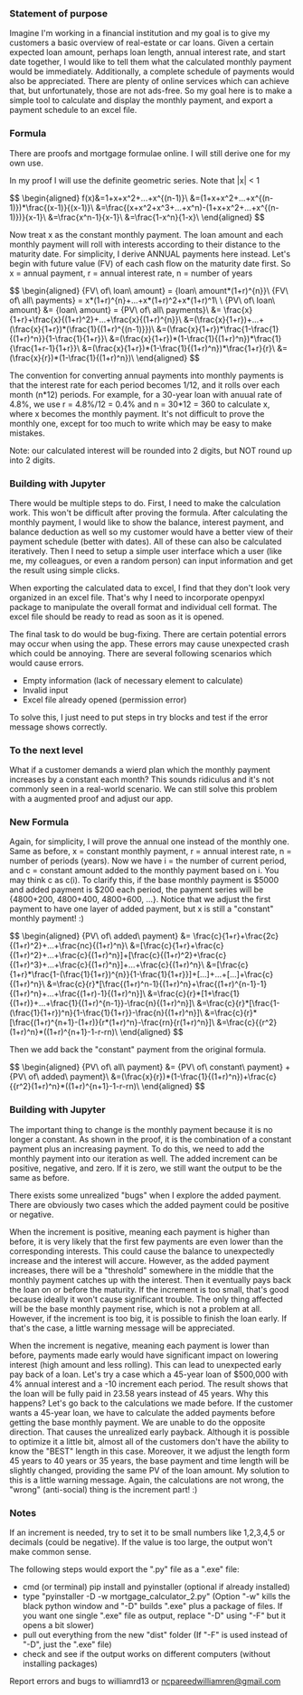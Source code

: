 ### Statement of purpose

Imagine I'm working in a financial institution and my goal is to give my customers a basic overview of real-estate or car loans. Given a certain expected loan amount, perhaps loan length, annual interest rate, and start date together, I would like to tell them what the calculated monthly payment would be immediately. Additionally, a complete schedule of payments would also be appreciated. There are plenty of online services which can achieve that, but unfortunately, those are not ads-free. So my goal here is to make a simple tool to calculate and display the monthly payment, and export a payment schedule to an excel file.

### Formula

There are proofs and mortgage formulae online. I will still derive one for my own use.

In my proof I will use the definite geometric series. Note that |x| < 1

$$
\begin{aligned}
f(x)&=1+x+x^2+...+x^\{(n-1)}\\
&=(1+x+x^2+...+x^\{(n-1)})*\frac{(x-1)}{(x-1)}\\
&=\frac{(x+x^2+x^3+...+x^n)-(1+x+x^2+...+x^\{(n-1)})}{x-1}\\
&=\frac{x^n-1}{x-1}\\
&=\frac{1-x^n}{1-x}\\
\end{aligned}
$$

Now treat x as the constant monthly payment. The loan amount and each monthly payment will roll with interests according to their distance to the maturity date.
For simplicity, I derive ANNUAL payments here instead. Let's begin with future value (FV) of each cash flow on the maturity date first.
So x = annual payment, r = annual interest rate, n = number of years

$$
\begin{aligned}
\{FV\ of\ loan\ amount} = \{loan\ amount*(1+r)^\{n}}\\
\{FV\ of\ all\ payments} = x*(1+r)^\{n}+...+x*(1+r)^2+x*(1+r)^1\\
\\
\{PV\ of\ loan\ amount} &= \{loan\ amount} = {PV\ of\ all\ payments}\\
&= \frac{x}{1+r}+\frac{x}{(1+r)^2}+...+\frac{x}{(1+r)^\{n}}\\
&=(\frac{x}{1+r})+...+(\frac{x}{1+r})\*(\frac{1}{(1+r)^\{(n-1)}})\\
&=(\frac{x}{1+r})\*\frac{1-\frac{1}{(1+r)^n}}{1-\frac{1}{1+r}}\\
&=(\frac{x}{1+r})\*(1-\frac{1}{(1+r)^n})\*\frac{1}{\frac{1+r-1}{1+r}}\\
&=(\frac{x}{1+r})\*(1-\frac{1}{(1+r)^n})\*\frac{1+r}{r}\\
&=(\frac{x}{r})\*(1-\frac{1}{(1+r)^n})\\
\end{aligned}
$$

The convention for converting annual payments into monthly payments is that the interest rate for each period becomes 1/12, and it rolls over each month (n\*12) periods. 
For example, for a 30-year loan with anuual rate of 4.8%, we use r = 4.8%/12 = 0.4% and n = 30\*12 = 360 to calculate x, where x becomes the monthly payment.
It's not difficult to prove the monthly one, except for too much to write which may be easy to make mistakes.

Note: our calculated interest will be rounded into 2 digits, but NOT round up into 2 digits.

### Building with Jupyter

There would be multiple steps to do. First, I need to make the calculation work. This won't be difficult after proving the formula. After calculating the monthly payment, I would like to show the balance, interest payment, and balance deduction as well so my customer would have a better view of their payment schedule (better with dates). All of these can also be calculated iteratively. Then I need to setup a simple user interface which a user (like me, my colleagues, or even a random person) can input information and get the result using simple clicks.

When exporting the calculated data to excel, I find that they don't look very organized in an excel file. That's why I need to incorporate openpyxl package to manipulate the overall format and individual cell format. The excel file should be ready to read as soon as it is opened.

The final task to do would be bug-fixing. There are certain potential errors may occur when using the app. These errors may cause unexpected crash which could be annoying. There are several following scenarios which would cause errors.
- Empty information (lack of necessary element to calculate)
- Invalid input
- Excel file already opened (permission error)

To solve this, I just need to put steps in try blocks and test if the error message shows correctly.

### To the next level

What if a customer demands a wierd plan which the monthly payment increases by a constant each month? This sounds ridiculus and it's not commonly seen in a real-world scenario. We can still solve this problem with a augmented proof and adjust our app.

### New Formula

Again, for simplicity, I will prove the annual one instead of the monthly one.
Same as before, x = constant monthly payment, r = annual interest rate, n = number of periods (years).
Now we have i = the number of current period, and c = constant amount added to the monthly payment based on i.
You may think c as c(i). To clarify this, if the base monthly payment is $5000 and added payment is $200 each period, the payment series will be {4800+200, 4800+400, 4800+600, ...}.
Notice that we adjust the first payment to have one layer of added payment, but x is still a "constant" monthly payment! :)

$$
\begin{aligned}
\{PV\ of\ added\ payment} &= \frac{c}{1+r}+\frac{2c}{(1+r)^2}+...+\frac{nc}{(1+r)^n}\\
&=\[\frac{c}{1+r}+\frac{c}{(1+r)^2}+...+\frac{c}{(1+r)^n}\]+\[\frac{c}{(1+r)^2}+\frac{c}{(1+r)^3}+...+\frac{c}{(1+r)^n}\]+...+\frac{c}{(1+r)^n}\\
&=\[\frac{c}{1+r}*\frac{1-(\frac{1}{1+r})^\{n}}{1-\frac{1}{1+r}}\]+\[...\]+...+\[...\]+\frac{c}{(1+r)^n}\\
&=\frac{c}{r}\*\[\frac{(1+r)^n-1}{(1+r)^n}+\frac{(1+r)^{n-1}-1}{(1+r)^n}+...+\frac{(1+r)-1}{(1+r)^n}\]\\
&=\frac{c}{r}\*\[1+\frac{1}{(1+r)}+...+\frac{1}{(1+r)^{n-1}}-\frac{n}{(1+r)^n}\]\\
&=\frac{c}{r}\*\[\frac{1-(\frac{1}{1+r})^n}{1-\frac{1}{1+r}}-\frac{n}{(1+r)^n}\]\\
&=\frac{c}{r}\*\[\frac{(1+r)^{n+1}-(1+r)}{r\*(1+r)^n}-\frac{rn}{r(1+r)^n}\]\\
&=\frac{c}{{r^2}(1+r)^n}\*((1+r)^{n+1}-1-r-rn)\\
\end{aligned}
$$

Then we add back the "constant" payment from the original formula.

$$
\begin{aligned}
\{PV\ of\ all\ payment} &= \{PV\ of\ constant\ payment} + \{PV\ of\ added\ payment}\\
&=(\frac{x}{r})\*(1-\frac{1}{(1+r)^n})+\frac{c}{{r^2}(1+r)^n}\*((1+r)^{n+1}-1-r-rn)\\
\end{aligned}
$$

### Building with Jupyter

The important thing to change is the monthly payment because it is no longer a constant. As shown in the proof, it is the combination of a constant payment plus an increasing payment. To do this, we need to add the monthly payment into our iteration as well. The added increment can be positive, negative, and zero. If it is zero, we still want the output to be the same as before.

There exists some unrealized "bugs" when I explore the added payment. There are obviously two cases which the added payment could be positive or negative.

When the increment is positive, meaning each payment is higher than before, it is very likely that the first few payments are even lower than the corresponding interests. This could cause the balance to unexpectedly increase and the interest will accure. However, as the added payment increases, there will be a "threshold" somewhere in the middle that the monthly payment catches up with the interest. Then it eventually pays back the loan on or before the maturity. If the increment is too small, that's good because ideally it won't cause significant trouble. The only thing affected will be the base monthly payment rise, which is not a problem at all. However, if the increment is too big, it is possible to finish the loan early. If that's the case, a little warning message will be appreciated.

When the increment is negative, meaning each payment is lower than before, payments made early would have significant impact on lowering interest (high amount and less rolling). This can lead to unexpected early pay back of a loan. Let's try a case which a 45-year loan of $500,000 with 4% annual interest and a -10 increment each period. The result shows that the loan will be fully paid in 23.58 years instead of 45 years. Why this happens? Let's go back to the calculations we made before. If the customer wants a 45-year loan, we have to calculate the added payments before getting the base monthly payment. We are unable to do the opposite direction. That causes the unrealized early payback. Although it is possible to optimize it a little bit, almost all of the customers don't have the ability to know the "BEST" length in this case. Moreover, it we adjust the length form 45 years to 40 years or 35 years, the base payment and time length will be slightly changed, providing the same PV of the loan amount. My solution to this is a little warning message. Again, the calculations are not wrong, the "wrong" (anti-social) thing is the increment part! :)

### Notes

If an increment is needed, try to set it to be small numbers like 1,2,3,4,5 or decimals (could be negative). If the value is too large, the output won't make common sense.

The following steps would export the ".py" file as a ".exe" file:
- cmd (or terminal) pip install <packages> and pyinstaller (optional if already installed)
- type "pyinstaller -D -w mortgage_calculator_2.py" (Option "-w" kills the black python window and "-D" builds ".exe" plus a package of files. If you want one single ".exe" file as output, replace "-D" using "-F" but it opens a bit slower)
- pull out everything from the new "dist" folder (If "-F" is used instead of "-D", just the ".exe" file)
- check and see if the output works on different computers (without installing packages)

Report errors and bugs to williamrd13 or ncpareedwilliamren@gmail.com
